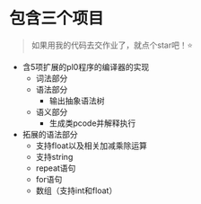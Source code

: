 # 包含三个项目
> 如果用我的代码去交作业了，就点个star吧！:star:

* 含5项扩展的pl0程序的编译器的实现
  * 词法部分
  * 语法部分
    * 输出抽象语法树
  * 语义部分
    * 生成类pcode并解释执行
* 拓展的语法部分
  * 支持float以及相关加减乘除运算
  * 支持string
  * repeat语句
  * for语句
  * 数组（支持int和float）
  
  
